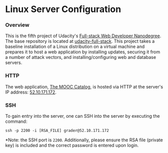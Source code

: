 # Linux Server Configuration

### Overview

This is the fifth project of Udacity's [Full-stack Web Developer Nanodegree](https://www.udacity.com/course/nd004).  The base repository is located at [udacity-full-stack](https://github.com/allanbreyes/udacity-full-stack).  This project takes a baseline installation of a Linux distribution on a virtual machine and prepares it to host a web application by installing updates, securing it from a number of attack vectors, and installing/configuring web and database servers.

### HTTP

The web application, [The MOOC Catalog](https://github.com/allanbreyes/mooc-catalog), is hosted via HTTP at the server's IP address: [52.10.171.172](http://52.10.171.172/).

### SSH

To gain entry into the server, one can SSH into the server by executing the command:

```
ssh -p 2200 -i [RSA_FILE] grader@52.10.171.172
```

*Note: the SSH port is `2200`.  Additionally, please ensure the RSA file (private key) is included and the correct password is entered upon login.